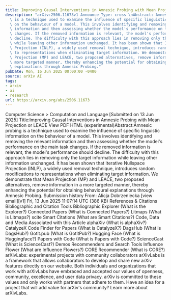 ```yaml
---
title: Improving Causal Interventions in Amnesic Probing with Mean Projection or LEACE
description: "arXiv:2506.11673v1 Announce Type: cross \nAbstract: Amnesic probing\
  \ is a technique used to examine the influence of specific linguistic information\
  \ on the behaviour of a model. This involves identifying and removing the relevant\
  \ information and then assessing whether the model's performance on the main task\
  \ changes. If the removed information is relevant, the model's performance should\
  \ decline. The difficulty with this approach lies in removing only the target information\
  \ while leaving other information unchanged. It has been shown that Iterative Nullspace\
  \ Projection (INLP), a widely used removal technique, introduces random modifications\
  \ to representations when eliminating target information. We demonstrate that Mean\
  \ Projection (MP) and LEACE, two proposed alternatives, remove information in a\
  \ more targeted manner, thereby enhancing the potential for obtaining behavioural\
  \ explanations through Amnesic Probing."
pubDate: Mon, 16 Jun 2025 00:00:00 -0400
source: arXiv AI
tags:
- arxiv
- ai
- research
url: https://arxiv.org/abs/2506.11673
---
```


Computer Science > Computation and Language
[Submitted on 13 Jun 2025]
Title:Improving Causal Interventions in Amnesic Probing with Mean Projection or LEACE
View PDF HTML (experimental)Abstract:Amnesic probing is a technique used to examine the influence of specific linguistic information on the behaviour of a model. This involves identifying and removing the relevant information and then assessing whether the model's performance on the main task changes. If the removed information is relevant, the model's performance should decline. The difficulty with this approach lies in removing only the target information while leaving other information unchanged. It has been shown that Iterative Nullspace Projection (INLP), a widely used removal technique, introduces random modifications to representations when eliminating target information. We demonstrate that Mean Projection (MP) and LEACE, two proposed alternatives, remove information in a more targeted manner, thereby enhancing the potential for obtaining behavioural explanations through Amnesic Probing.
Submission history
From: Alicja Dobrzeniecka [view email][v1] Fri, 13 Jun 2025 11:07:14 UTC (386 KB)
References & Citations
Bibliographic and Citation Tools
Bibliographic Explorer (What is the Explorer?)
Connected Papers (What is Connected Papers?)
Litmaps (What is Litmaps?)
scite Smart Citations (What are Smart Citations?)
Code, Data and Media Associated with this Article
alphaXiv (What is alphaXiv?)
CatalyzeX Code Finder for Papers (What is CatalyzeX?)
DagsHub (What is DagsHub?)
Gotit.pub (What is GotitPub?)
Hugging Face (What is Huggingface?)
Papers with Code (What is Papers with Code?)
ScienceCast (What is ScienceCast?)
Demos
Recommenders and Search Tools
Influence Flower (What are Influence Flowers?)
CORE Recommender (What is CORE?)
arXivLabs: experimental projects with community collaborators
arXivLabs is a framework that allows collaborators to develop and share new arXiv features directly on our website.
Both individuals and organizations that work with arXivLabs have embraced and accepted our values of openness, community, excellence, and user data privacy. arXiv is committed to these values and only works with partners that adhere to them.
Have an idea for a project that will add value for arXiv's community? Learn more about arXivLabs.